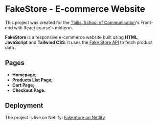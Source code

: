 # FakeStore - E-commerce Website

This project was created for the [Tbilisi School of Communication](https://commschool.ge)'s Front-end with React course's midterm.

**FakeStore** is a responsive e-commerce website built using **HTML**, **JavaScript** and **Tailwind CSS**. It uses the [Fake Store API](https://fakestoreapi.com) to fetch product data.

## Pages

- **Homepage;**
- **Products List Page;**
- **Cart Page;**
- **Checkout Page.**

## Deployment

The project is live on Netlify: [FakeStore on Netlify](https://fancy-kheer-5da581.netlify.app)
